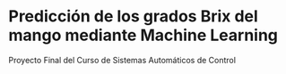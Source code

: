 # Predicción de los grados Brix del mango mediante Machine Learning
Proyecto Final del Curso de Sistemas Automáticos de Control
